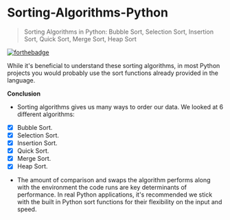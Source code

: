 # Sorting-Algorithms-Python
> Sorting Algorithms in Python: Bubble Sort, Selection Sort, Insertion Sort, Quick Sort, Merge Sort, Heap Sort

[![forthebadge](https://forthebadge.com/images/badges/made-with-python.svg)](https://forthebadge.com)

While it's beneficial to understand these sorting algorithms, in most Python projects you would probably use the sort functions already provided in the language.

**Conclusion**
- Sorting algorithms gives us many ways to order our data. We looked at 6 different algorithms:
- [x] Bubble Sort.
- [x] Selection Sort.
- [x] Insertion Sort.
- [x] Quick Sort.
- [x] Merge Sort.
- [x] Heap Sort. 

- The amount of comparison and swaps the algorithm performs along with the environment the code runs are key determinants of performance. In real Python applications, it's recommended we stick with the built in Python sort functions for their flexibility on the input and speed.
